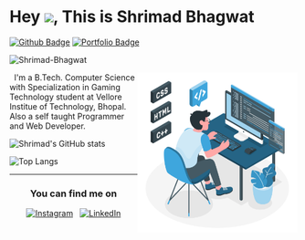 # Hey <img src="https://raw.githubusercontent.com/MartinHeinz/MartinHeinz/master/wave.gif" width="30px">, This is Shrimad Bhagwat




[![Github Badge](https://img.shields.io/badge/Shrimad-Bhagwat-grey?style=flat&logo=github&logoColor=white&link=https://github.com/Shrimad-Bhagwat/)](https://www.github.com/Shrimad-Bhagwat/) [![Portfolio Badge](https://img.shields.io/badge/portfolio-web-blue?style=flat&link=https://shrimad-bhagwat.github.io/Portfolio//)](https://shrimad-bhagwat.github.io/Portfolio//) 
<p align=left> <img src=https://komarev.com/ghpvc/?username=Shrimad-Bhagwat alt=Shrimad-Bhagwat /> </p>


<img align="right" width="280" src="https://github.com/Shrimad-Bhagwat/Shrimad-Bhagwat/blob/main/assets/programmer-illustration.svg" alt="illustration" />

<p>  &nbsp; I'm a B.Tech. Computer Science with Specialization in Gaming Technology student at Vellore Institue of Technology, Bhopal.
<br> Also a self taught Programmer and Web Developer.</p>

![Shrimad's GitHub stats](https://github-readme-stats.vercel.app/api?username=Shrimad-Bhagwat&theme=dark&show_icons=true&border_radius=10)



![Top Langs](https://github-readme-stats.vercel.app/api/top-langs/?username=Shrimad-Bhagwat&theme=dark&layout=compact&border_radius=10)

---
<!-- Actual text -->
<span align=center>
  
### You can find me on
  
[![Instagram][1.2]][1]    &nbsp; [![LinkedIn][2.2]][2]

 </apan>
<!-- Icons -->

[1.2]: https://image.flaticon.com/icons/png/32/174/174855.png
[2.2]: https://image.flaticon.com/icons/png/32/174/174857.png

<!-- Links to your social media accounts -->

[1]: https://www.instagram.com/shrimad.bhagwat/
[2]: https://www.linkedin.com/in/shrimad-bhagwat-a7a879201/
